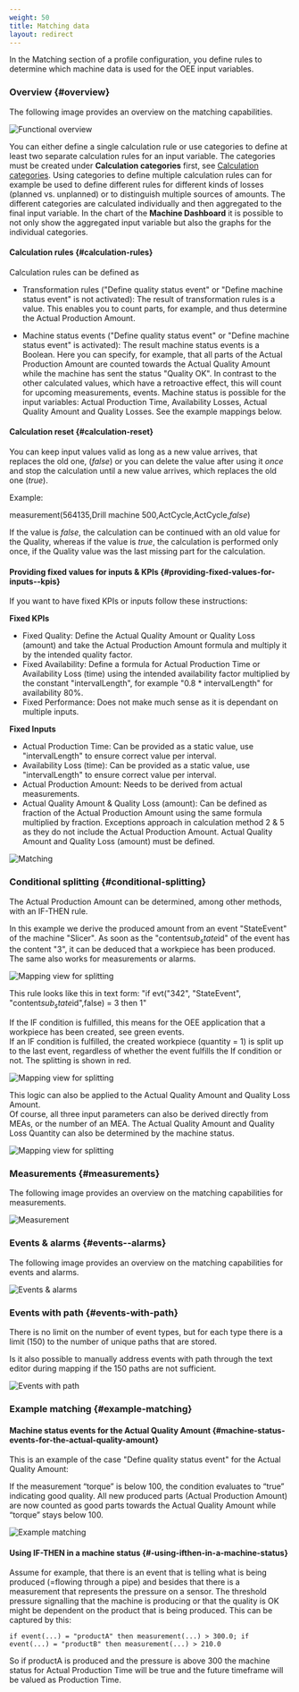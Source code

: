 ```yaml
---
weight: 50
title: Matching data
layout: redirect
---
```


In the Matching section of a profile configuration, you define rules to determine which machine data is used for the OEE input variables.

### Overview {#overview}

The following image provides an overview on the matching capabilities.

![Functional overview](/images/oee/administration/matching-functional-overview.png)

You can either define a single calculation rule or use categories to define at least two separate calculation rules for an input variable. The categories must be created under **Calculation categories** first, see [Calculation categories](/oee/oee-administration/#calculation-categories). Using categories to define multiple calculation rules can for example be used to define different rules for different kinds of losses (planned vs. unplanned) or to distinguish multiple sources of amounts. The different categories are calculated individually and then aggregated to the final input variable. In the chart of the **Machine Dashboard** it is possible to not only show the aggregated input variable but also the graphs for the individual categories.

#### Calculation rules {#calculation-rules}

Calculation rules can be defined as

* Transformation rules ("Define quality status event" or "Define machine status event" is not activated): The result of transformation rules is a value. This enables you to count parts, for example, and thus determine the Actual Production Amount.

* Machine status events ("Define quality status event" or "Define machine status event" is activated): The result machine status events is a Boolean. Here you can specify, for example, that all parts of the Actual Production Amount are counted towards the Actual Quality Amount while the machine has sent the status "Quality OK". In contrast to the other calculated values, which have a retroactive effect, this will count for upcoming measurements, events. Machine status is possible for the input variables: Actual Production Time, Availability Losses, Actual Quality Amount and Quality Losses. See the example mappings below.


#### Calculation reset {#calculation-reset}

You can keep input values valid as long as a new value arrives, that replaces the old one, (*false*) or you can delete the value after using it *once* and stop the calculation until a new value arrives, which replaces the old one (*true*).

Example:

measurement(564135,Drill machine 500,ActCycle,ActCycle,*false*)

If the value is *false*, the calculation can be continued with an old value for the Quality, whereas if the value is *true*, the calculation is performed only once, if the Quality value was the last missing part for the calculation.

#### Providing fixed values for inputs & KPIs {#providing-fixed-values-for-inputs--kpis}

If you want to have fixed KPIs or inputs follow these instructions:

**Fixed KPIs**

* Fixed Quality: Define the Actual Quality Amount or Quality Loss (amount) and take the Actual Production Amount formula and multiply it by the intended quality factor.
* Fixed Availability: Define a formula for Actual Production Time or Availability Loss (time) using the intended availability factor multiplied by the constant "intervalLength", for example "0.8 * intervalLength" for availability 80%.
* Fixed Performance: Does not make much sense as it is dependant on multiple inputs.

**Fixed Inputs**

* Actual Production Time: Can be provided as a static value, use "intervalLength" to ensure correct value per interval.
* Availability Loss (time): Can be provided as a static value, use "intervalLength" to ensure correct value per interval.
* Actual Production Amount: Needs to be derived from actual measurements.
* Actual Quality Amount & Quality Loss (amount): Can be defined as fraction of the Actual Production Amount using the same formula multiplied by fraction. Exceptions approach in calculation method 2 & 5 as they do not include the Actual Production Amount. Actual Quality Amount and Quality Loss (amount) must be defined.

![Matching](/images/oee/administration/matching-general.png)

### Conditional splitting {#conditional-splitting}

The Actual Production Amount can be determined, among other methods, with an IF-THEN rule.

In this example we derive the produced amount from an event "StateEvent" of the machine "Slicer". As soon as the "content$sub_state$id" of the event has the content "3", it can be deduced that a workpiece has been produced. The same also works for measurements or alarms.

![Mapping view for splitting](/images/oee/administration/mapping-view-for-splitting-1.png)

This rule looks like this in text form: "if evt("342", "StateEvent", "content$sub_state$id",false) = 3 then 1"

If the IF condition is fulfilled, this means for the OEE application that a workpiece has been created, see green events.<br>
If an IF condition is fulfilled, the created workpiece (quantity = 1) is split up to the last event, regardless of whether the event fulfills the If condition or not. The splitting is shown in red.

![Mapping view for splitting](/images/oee/administration/mapping-view-for-splitting-2.png)

This logic can also be applied to the Actual Quality Amount and Quality Loss Amount.<br>
Of course, all three input parameters can also be derived directly from MEAs, or the number of an MEA. The Actual Quality Amount and Quality Loss Quantity can also be determined by the machine status.

![Mapping view for splitting](/images/oee/administration/mapping-view-for-splitting-3.png)

### Measurements {#measurements}

The following image provides an overview on the matching capabilities for measurements.

![Measurement](/images/oee/administration/matching-measurements.png)

### Events & alarms {#events--alarms}

The following image provides an overview on the matching capabilities for events and alarms.

![Events & alarms](/images/oee/administration/matching-events-alarms.png)

### Events with path {#events-with-path}

There is no limit on the number of event types, but for each type there is a limit (150) to the number of unique paths that are stored.

Is it also possible to manually address events with path through the text editor during mapping if the 150 paths are not sufficient.

![Events with path](/images/oee/administration/matching-events-with-path.png)

<!-- This feature won’t be available in this version but it will be added back at a later date.

### Correlation {#correlation}

It is possible to define correlations for the matching parameters.

* **(a)** no correlation
* **(b)** correlation offset
* **(c)** the correlation identifier

If **(b)** or **(c)** is defined, all values of every input are must be provided, otherwise the step cannot be saved.

**Correlation Offset (b):**

You must define the amount and the unit of time (for example "5" and "minutes"). Only values >= 0 are accepted for the amount. As the configuration only consists of the correlation offset in seconds as part of the input, an additional UI fragment has been introduced which contains the values and the respective units. This fragment is required to properly restore the UI state (if we only persist seconds, we cannot restore the proper units).

**Correlation Identifier (c):**

You must define an identifier which can either be a transformation or a machine event. If a machine event is defined, it might overwrite an existing event (for example quality event is defined in the matching step and in the correlation step) as the current configuration model is supposed to only hold one quality and one machine event. The respective subscriptions will also be created for all defined correlation identifiers (and potentially their machine events). The new created subscriptions are appended to those coming from the matching rules (duplicates are filtered beforehand).

- The definition of correlations will be allowed for machine and line profiles.
- Depending on the mode while saving the step, unused attributes are removed (for example when no correlation has been selected, the attribute *correlationId* and *correlationOffset* will be removed from the input).
- Correlation step gets also validated as part of the summary step, for example, to show that the step is not yet completed.
- All values are properly written to the BE.

![Correlation](/images/oee/administration/admin-correlation.png)

-->

### Example matching {#example-matching}

#### Machine status events for the Actual Quality Amount {#machine-status-events-for-the-actual-quality-amount}

This is an example of the case "Define quality status event" for the Actual Quality Amount:

If the measurement “torque” is below 100, the condition evaluates to “true” indicating good quality. All new produced parts (Actual Production Amount) are now counted as good parts towards the Actual Quality Amount while “torque” stays below 100.

![Example matching](/images/oee/administration/example-matching.png)

####  Using IF-THEN in a machine status {#-using-ifthen-in-a-machine-status}

Assume for example, that there is an event that is telling what is being produced (=flowing through a pipe) and besides that there is a measurement that represents the pressure on a sensor. The threshold pressure signalling that the machine is producing or that the quality is OK might be dependent on the product that is being produced. This can be captured by this:
```
if event(...) = "productA" then measurement(...) > 300.0; if event(...) = "productB" then measurement(...) > 210.0
```

So if productA is produced and the pressure is above 300 the machine status for Actual Production Time will be true and the future timeframe will be valued as Production Time.
